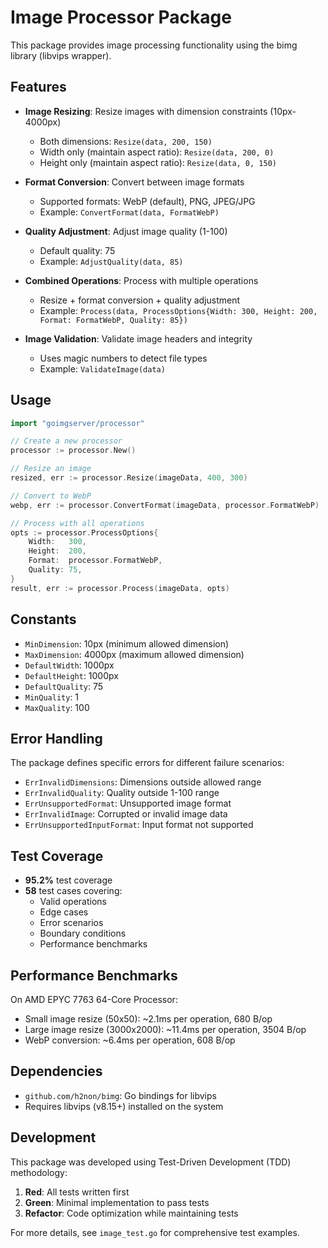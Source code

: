 # Image Processor Package

This package provides image processing functionality using the bimg library (libvips wrapper).

## Features

- **Image Resizing**: Resize images with dimension constraints (10px-4000px)
  - Both dimensions: `Resize(data, 200, 150)`
  - Width only (maintain aspect ratio): `Resize(data, 200, 0)`
  - Height only (maintain aspect ratio): `Resize(data, 0, 150)`

- **Format Conversion**: Convert between image formats
  - Supported formats: WebP (default), PNG, JPEG/JPG
  - Example: `ConvertFormat(data, FormatWebP)`

- **Quality Adjustment**: Adjust image quality (1-100)
  - Default quality: 75
  - Example: `AdjustQuality(data, 85)`

- **Combined Operations**: Process with multiple operations
  - Resize + format conversion + quality adjustment
  - Example: `Process(data, ProcessOptions{Width: 300, Height: 200, Format: FormatWebP, Quality: 85})`

- **Image Validation**: Validate image headers and integrity
  - Uses magic numbers to detect file types
  - Example: `ValidateImage(data)`

## Usage

```go
import "goimgserver/processor"

// Create a new processor
processor := processor.New()

// Resize an image
resized, err := processor.Resize(imageData, 400, 300)

// Convert to WebP
webp, err := processor.ConvertFormat(imageData, processor.FormatWebP)

// Process with all operations
opts := processor.ProcessOptions{
    Width:   300,
    Height:  200,
    Format:  processor.FormatWebP,
    Quality: 75,
}
result, err := processor.Process(imageData, opts)
```

## Constants

- `MinDimension`: 10px (minimum allowed dimension)
- `MaxDimension`: 4000px (maximum allowed dimension)
- `DefaultWidth`: 1000px
- `DefaultHeight`: 1000px
- `DefaultQuality`: 75
- `MinQuality`: 1
- `MaxQuality`: 100

## Error Handling

The package defines specific errors for different failure scenarios:
- `ErrInvalidDimensions`: Dimensions outside allowed range
- `ErrInvalidQuality`: Quality outside 1-100 range
- `ErrUnsupportedFormat`: Unsupported image format
- `ErrInvalidImage`: Corrupted or invalid image data
- `ErrUnsupportedInputFormat`: Input format not supported

## Test Coverage

- **95.2%** test coverage
- **58** test cases covering:
  - Valid operations
  - Edge cases
  - Error scenarios
  - Boundary conditions
  - Performance benchmarks

## Performance Benchmarks

On AMD EPYC 7763 64-Core Processor:
- Small image resize (50x50): ~2.1ms per operation, 680 B/op
- Large image resize (3000x2000): ~11.4ms per operation, 3504 B/op
- WebP conversion: ~6.4ms per operation, 608 B/op

## Dependencies

- `github.com/h2non/bimg`: Go bindings for libvips
- Requires libvips (v8.15+) installed on the system

## Development

This package was developed using Test-Driven Development (TDD) methodology:
1. **Red**: All tests written first
2. **Green**: Minimal implementation to pass tests
3. **Refactor**: Code optimization while maintaining tests

For more details, see `image_test.go` for comprehensive test examples.
